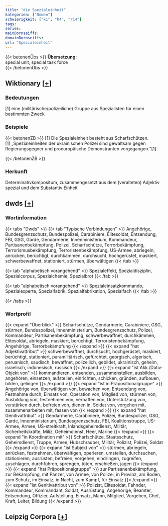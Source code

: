 ```yaml
---
title: "die Spezialeinheit"
kategorien: ["Nomen"]
schwierigkeit: ["k1", "h4", "r14"]
tags:
series:
mainDornseiffs:
domainDornseiffs:
url: "Spezialeinheit"
---
```


{{< betonenÜbs >}}
**Übersetzung:**  
special unit, special task force  
{{< /betonenÜbs >}}

## Wiktionary [[+](https://de.wiktionary.org/wiki/Spezialeinheit)]

### Bedeutungen
[1] eine (militärische/polizeiliche) Gruppe aus Spezialisten für einen bestimmten Zweck  

### Beispiele
{{< betonenZB >}}
[1] Die Spezialeinheit besteht aus Scharfschützen.  
[1] „Spezialeinheiten der ukrainischen Polizei sind gewaltsam gegen Regierungsgegner und proeuropäische Demonstranten vorgegangen.“[1]  

{{< /betonenZB >}}
### Herkunft
Determinativkompositum, zusammengesetzt aus dem (veralteten) Adjektiv spezial und dem Substantiv Einheit  



## dwds [[+](https://www.dwds.de/wb/Spezialeinheit)]

### Wortinformation
{{< tabs "Dwds" >}}
{{< tab "Typische Verbindungen" >}}
Angehörige, Bundesgrenzschutz, Bundespolizei, Carabiniere, Elitesoldat, Entsendung, FBI, GSG, Garde, Gendarmerie, Innenministerium, Kommandeur, Partisanenbekämpfung, Polizei, Scharfschütze, Terrorbekämpfung, Terrorismusbekämpfung, Terroristenbekämpfung, US-Armee, abriegeln, anrücken, berüchtigt, durchkämmen, durchsucht, hochgerüstet, maskiert, schwerbewaffnet, stationiert, stürmen, überwältigen
{{< /tab >}}

{{< tab "alphabetisch vorangehend" >}}
Spezialeffekt, Spezialdisziplin, Spezialcorpus, Spezialchemie, Spezialbrot
{{< /tab >}}

{{< tab "alphabetisch vorangehend" >}}
Spezialeinsatzkommando, Spezialexperte, Spezialfabrik, Spezialfabrikation, Spezialfach
{{< /tab >}}

{{< /tabs >}}

### Wortprofil
{{< expand "Überblick" >}} Scharfschütze, Gendarmerie, Carabiniere, GSG, stürmen, Bundespolizei, Innenministerium, Bundesgrenzschutz, Polizei, Kommandeur, Partisanenbekämpfung, schwerbewaffnet, durchkämmen, Elitesoldat, abriegeln, maskiert, berüchtigt, Terroristenbekämpfung, Angehörige, Terrorbekämpfung {{< /expand >}}
{{< expand "hat Adjektivattribut" >}} schwerbewaffnet, durchsucht, hochgerüstet, maskiert, berüchtigt, stationiert, paramilitärisch, gefürchtet, georgisch, algerisch, peruanisch, saudisch, bewaffnet, polizeilich, gebildet, ukrainisch, geheim, israelisch, indonesisch, russisch {{< /expand >}}
{{< expand "ist Akk./Dativ-Objekt von" >}} kommandieren, entsenden, zusammenstellen, ausbilden, angehören, einsetzen, aufstellen, einrichten, schicken, gründen, aufbauen, bilden, gelingen {{< /expand >}}
{{< expand "ist in Präpositionalgruppe" >}} Angehörige von, überwältigen von, bewachen von, Entsendung von, Festnahme durch, Einsatz von, Operation von, Mitglied von, stürmen von, Ausbildung von, festnehmen von, verhaften von, Unterstützung von, verstärken durch, befreien von, dienen in, Soldat von, vorgehen mit, zusammenarbeiten mit, fassen von {{< /expand >}}
{{< expand "hat Genitivattribut" >}} Gendarmerie, Carabiniere, Polizei, Bundespolizei, GSG, Garde, Innenministerium, Bundesgrenzschutz, FBI, Koalitionstruppe, US-Armee, Armee, US-streitkraft, Inlandsgeheimdienst, Militär, Sicherheitskräfte, Miliz, Geheimdienst, Heer, Marine {{< /expand >}}
{{< expand "in Koordination mit" >}} Scharfschütze, Staatsschutz, Geheimdienst, Truppe, Armee, Hubschrauber, Militär, Polizist, Polizei, Soldat {{< /expand >}}
{{< expand "ist Subjekt von" >}} stürmen, abriegeln, anrücken, festnehmen, überwältigen, operieren, umstellen, durchsuchen, stationieren, ausrüsten, befreien, vorgehen, eindringen, zugreifen, zuschlagen, durchführen, sprengen, töten, erschießen, jagen {{< /expand >}}
{{< expand "hat Präpositionalgruppe" >}} zur Partisanenbekämpfung, zur Bekämpfung, mit Panzer, von Armee, von Polizei, in Provinz, am Boden, zum Schutz, im Einsatz, in Nacht, zum Kampf, für Einsatz {{< /expand >}}
{{< expand "ist Genitivattribut von" >}} Polizist, Elitesoldat, Fahnder, Kommandeur, Kommandant, Soldat, Ausrüstung, Angehörige, Beamter, Entsendung, Offizier, Aufstellung, Einsatz, Mann, Mitglied, Vorgehen, Chef, Kraft, Leiter, Bildung {{< /expand >}}

## Leipzig Corpora [[+](https://corpora.uni-leipzig.de/en/res?word=Spezialeinheit&corpusId=deu_newscrawl-public_2018)]


